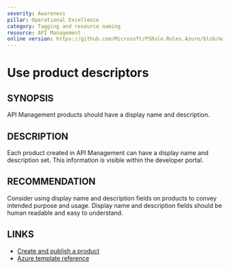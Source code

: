 ```yaml
---
severity: Awareness
pillar: Operational Excellence
category: Tagging and resource naming
resource: API Management
online version: https://github.com/Microsoft/PSRule.Rules.Azure/blob/main/docs/en/rules/Azure.APIM.ProductDescriptors.md
---
```


# Use product descriptors

## SYNOPSIS

API Management products should have a display name and description.

## DESCRIPTION

Each product created in API Management can have a display name and description set.
This information is visible within the developer portal.

## RECOMMENDATION

Consider using display name and description fields on products to convey intended purpose and usage.
Display name and description fields should be human readable and easy to understand.

## LINKS

- [Create and publish a product](https://docs.microsoft.com/en-us/azure/api-management/api-management-howto-add-products)
- [Azure template reference](https://docs.microsoft.com/en-us/azure/templates/microsoft.apimanagement/service/products#ProductContractProperties)
